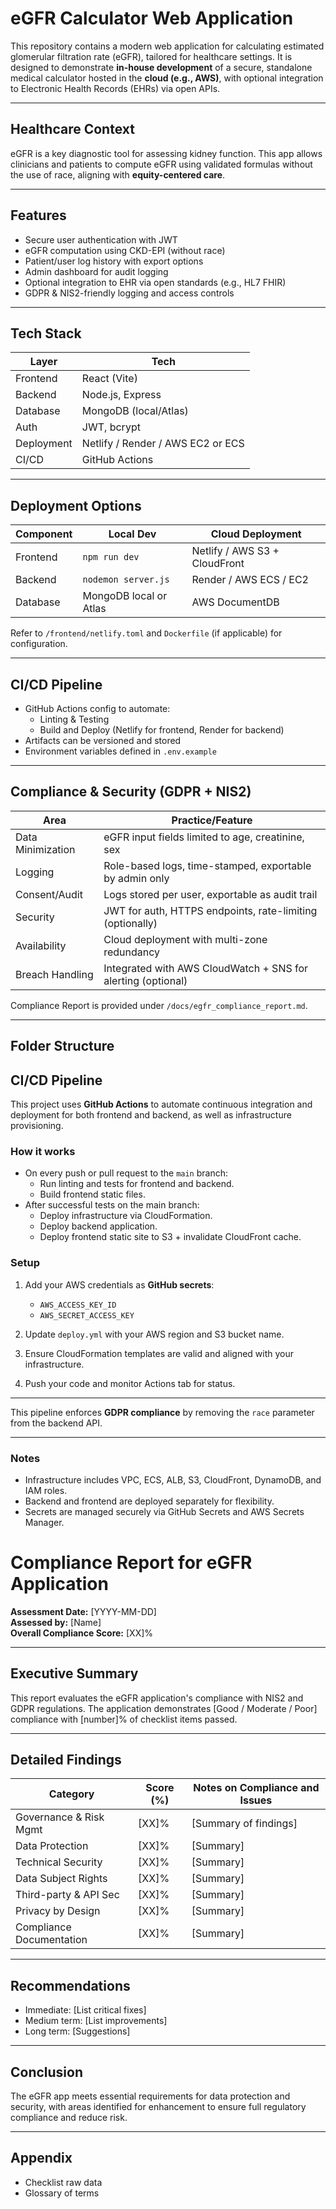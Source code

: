# eGFR Calculator Web Application

This repository contains a modern web application for calculating estimated glomerular filtration rate (eGFR), tailored for healthcare settings. It is designed to demonstrate **in-house development** of a secure, standalone medical calculator hosted in the **cloud (e.g., AWS)**, with optional integration to Electronic Health Records (EHRs) via open APIs.

---

## Healthcare Context

eGFR is a key diagnostic tool for assessing kidney function. This app allows clinicians and patients to compute eGFR using validated formulas without the use of race, aligning with **equity-centered care**.

---

## Features

- Secure user authentication with JWT
- eGFR computation using CKD-EPI (without race)
- Patient/user log history with export options
- Admin dashboard for audit logging
- Optional integration to EHR via open standards (e.g., HL7 FHIR)
- GDPR & NIS2-friendly logging and access controls

---

## Tech Stack

| Layer      | Tech                          |
|------------|-------------------------------|
| Frontend   | React (Vite)                  |
| Backend    | Node.js, Express              |
| Database   | MongoDB (local/Atlas)         |
| Auth       | JWT, bcrypt                   |
| Deployment | Netlify / Render / AWS EC2 or ECS |
| CI/CD      | GitHub Actions                |

---

## Deployment Options

| Component | Local Dev         | Cloud Deployment          |
|-----------|-------------------|----------------------------|
| Frontend  | `npm run dev`     | Netlify / AWS S3 + CloudFront |
| Backend   | `nodemon server.js` | Render / AWS ECS / EC2       |
| Database  | MongoDB local or Atlas | AWS DocumentDB             |

Refer to `/frontend/netlify.toml` and `Dockerfile` (if applicable) for configuration.

---

## CI/CD Pipeline

- GitHub Actions config to automate:
  - Linting & Testing
  - Build and Deploy (Netlify for frontend, Render for backend)
- Artifacts can be versioned and stored
- Environment variables defined in `.env.example`

---

## Compliance & Security (GDPR + NIS2)

| Area             | Practice/Feature                                                |
|------------------|------------------------------------------------------------------|
| Data Minimization | eGFR input fields limited to age, creatinine, sex              |
| Logging           | Role-based logs, time-stamped, exportable by admin only       |
| Consent/Audit     | Logs stored per user, exportable as audit trail               |
| Security          | JWT for auth, HTTPS endpoints, rate-limiting (optionally)     |
| Availability      | Cloud deployment with multi-zone redundancy                    |
| Breach Handling   | Integrated with AWS CloudWatch + SNS for alerting (optional)  |

Compliance Report is provided under `/docs/egfr_compliance_report.md`.

---

## Folder Structure




## CI/CD Pipeline

This project uses **GitHub Actions** to automate continuous integration and deployment for both frontend and backend, as well as infrastructure provisioning.

### How it works

- On every push or pull request to the `main` branch:
  - Run linting and tests for frontend and backend.
  - Build frontend static files.
- After successful tests on the main branch:
  - Deploy infrastructure via CloudFormation.
  - Deploy backend application.
  - Deploy frontend static site to S3 + invalidate CloudFront cache.

### Setup

1. Add your AWS credentials as **GitHub secrets**:
   - `AWS_ACCESS_KEY_ID`
   - `AWS_SECRET_ACCESS_KEY`

2. Update `deploy.yml` with your AWS region and S3 bucket name.

3. Ensure CloudFormation templates are valid and aligned with your infrastructure.

4. Push your code and monitor Actions tab for status.

---

This pipeline enforces **GDPR compliance** by removing the `race` parameter from the backend API.

---

### Notes

- Infrastructure includes VPC, ECS, ALB, S3, CloudFront, DynamoDB, and IAM roles.
- Backend and frontend are deployed separately for flexibility.
- Secrets are managed securely via GitHub Secrets and AWS Secrets Manager.


# Compliance Report for eGFR Application

**Assessment Date:** [YYYY-MM-DD]  
**Assessed by:** [Name]  
**Overall Compliance Score:** [XX]%

---

## Executive Summary

This report evaluates the eGFR application's compliance with NIS2 and GDPR regulations. The application demonstrates [Good / Moderate / Poor] compliance with [number]% of checklist items passed.

---

## Detailed Findings

| Category                | Score (%) | Notes on Compliance and Issues                  |
|-------------------------|-----------|------------------------------------------------|
| Governance & Risk Mgmt  | [XX]%     | [Summary of findings]                           |
| Data Protection         | [XX]%     | [Summary]                                       |
| Technical Security      | [XX]%     | [Summary]                                       |
| Data Subject Rights     | [XX]%     | [Summary]                                       |
| Third-party & API Sec   | [XX]%     | [Summary]                                       |
| Privacy by Design       | [XX]%     | [Summary]                                       |
| Compliance Documentation| [XX]%     | [Summary]                                       |

---

## Recommendations

- Immediate: [List critical fixes]
- Medium term: [List improvements]
- Long term: [Suggestions]

---

## Conclusion

The eGFR app meets essential requirements for data protection and security, with areas identified for enhancement to ensure full regulatory compliance and reduce risk.

---

## Appendix

- Checklist raw data  
- Glossary of terms

